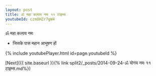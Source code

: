 ```yaml
---
layout: post
title: ॐ महा कल्पय नमः ११ टाइम्स
youtubeId: czmOHZr7gW4
---
```

 
 
 ॐ महा कल्पय नमः  
 
 -  जिसके पास महान आभूषण हों 
 
  
 
  
 
 
 
 
 
 


{% include youtubePlayer.html id=page.youtubeId %}
 
[Next]({{ site.baseurl }}{% link  split2/_posts/2014-09-24-ॐ योगय नमः ११ टाइम्स.md%})
 
